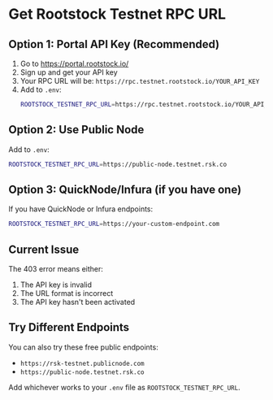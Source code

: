 # Get Rootstock Testnet RPC URL

## Option 1: Portal API Key (Recommended)

1. Go to https://portal.rootstock.io/
2. Sign up and get your API key
3. Your RPC URL will be: `https://rpc.testnet.rootstock.io/YOUR_API_KEY`
4. Add to `.env`:
   ```bash
   ROOTSTOCK_TESTNET_RPC_URL=https://rpc.testnet.rootstock.io/YOUR_API_KEY
   ```

## Option 2: Use Public Node

Add to `.env`:
```bash
ROOTSTOCK_TESTNET_RPC_URL=https://public-node.testnet.rsk.co
```

## Option 3: QuickNode/Infura (if you have one)

If you have QuickNode or Infura endpoints:
```bash
ROOTSTOCK_TESTNET_RPC_URL=https://your-custom-endpoint.com
```

## Current Issue

The 403 error means either:
1. The API key is invalid
2. The URL format is incorrect
3. The API key hasn't been activated

## Try Different Endpoints

You can also try these free public endpoints:
- `https://rsk-testnet.publicnode.com`
- `https://public-node.testnet.rsk.co`

Add whichever works to your `.env` file as `ROOTSTOCK_TESTNET_RPC_URL`.

